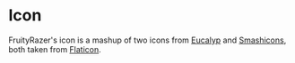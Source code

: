 # Icon

FruityRazer's icon is a mashup of two icons from [Eucalyp](https://www.flaticon.com/authors/eucalyp) and [Smashicons](https://www.flaticon.com/authors/smashicons), both taken from [Flaticon](http://www.flaticon.com).
